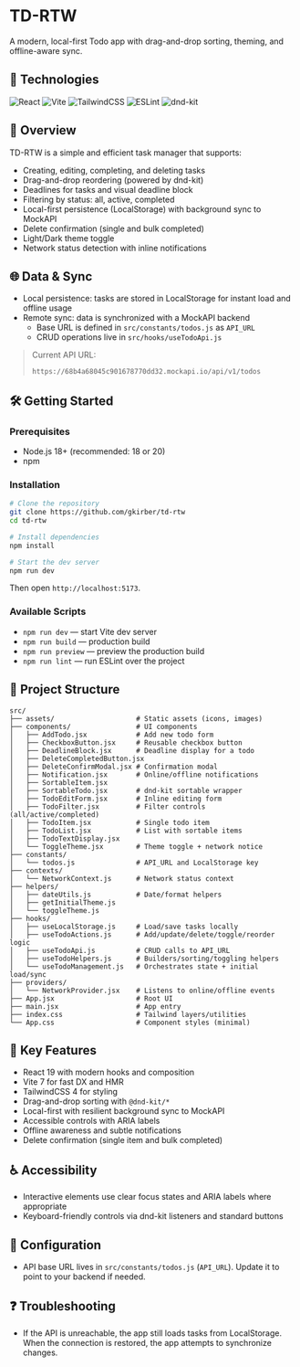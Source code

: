 # TD-RTW

A modern, local-first Todo app with drag-and-drop sorting, theming, and offline-aware sync.

## 🚀 Technologies

![React](https://img.shields.io/badge/React-19.1.1-61DAFB?style=for-the-badge&logo=react&logoColor=black)
![Vite](https://img.shields.io/badge/Vite-7.1.2-646CFF?style=for-the-badge&logo=vite&logoColor=white)
![TailwindCSS](https://img.shields.io/badge/TailwindCSS-4.1.12-06B6D4?style=for-the-badge&logo=tailwindcss&logoColor=white)
![ESLint](https://img.shields.io/badge/ESLint-9.33.0-4B32C3?style=for-the-badge&logo=eslint&logoColor=white)
![dnd-kit](https://img.shields.io/badge/dnd--kit-enabled-000?style=for-the-badge)

## 📱 Overview

TD-RTW is a simple and efficient task manager that supports:

- Creating, editing, completing, and deleting tasks
- Drag-and-drop reordering (powered by dnd-kit)
- Deadlines for tasks and visual deadline block
- Filtering by status: all, active, completed
- Local-first persistence (LocalStorage) with background sync to MockAPI
- Delete confirmation (single and bulk completed)
- Light/Dark theme toggle
- Network status detection with inline notifications

## 🌐 Data & Sync

- Local persistence: tasks are stored in LocalStorage for instant load and offline usage
- Remote sync: data is synchronized with a MockAPI backend
  - Base URL is defined in `src/constants/todos.js` as `API_URL`
  - CRUD operations live in `src/hooks/useTodoApi.js`

> Current API URL:
>
> `https://68b4a68045c901678770dd32.mockapi.io/api/v1/todos`

## 🛠️ Getting Started

### Prerequisites

- Node.js 18+ (recommended: 18 or 20)
- npm

### Installation

```bash
# Clone the repository
git clone https://github.com/gkirber/td-rtw
cd td-rtw

# Install dependencies
npm install

# Start the dev server
npm run dev
```

Then open `http://localhost:5173`.

### Available Scripts

- `npm run dev` — start Vite dev server
- `npm run build` — production build
- `npm run preview` — preview the production build
- `npm run lint` — run ESLint over the project

## 📁 Project Structure

```text
src/
├── assets/                    # Static assets (icons, images)
├── components/                # UI components
│   ├── AddTodo.jsx            # Add new todo form
│   ├── CheckboxButton.jsx     # Reusable checkbox button
│   ├── DeadlineBlock.jsx      # Deadline display for a todo
│   ├── DeleteCompletedButton.jsx
│   ├── DeleteConfirmModal.jsx # Confirmation modal
│   ├── Notification.jsx       # Online/offline notifications
│   ├── SortableItem.jsx
│   ├── SortableTodo.jsx       # dnd-kit sortable wrapper
│   ├── TodoEditForm.jsx       # Inline editing form
│   ├── TodoFilter.jsx         # Filter controls (all/active/completed)
│   ├── TodoItem.jsx           # Single todo item
│   ├── TodoList.jsx           # List with sortable items
│   ├── TodoTextDisplay.jsx
│   └── ToggleTheme.jsx        # Theme toggle + network notice
├── constants/
│   └── todos.js               # API_URL and LocalStorage key
├── contexts/
│   └── NetworkContext.js      # Network status context
├── helpers/
│   ├── dateUtils.js           # Date/format helpers
│   ├── getInitialTheme.js
│   └── toggleTheme.js
├── hooks/
│   ├── useLocalStorage.js     # Load/save tasks locally
│   ├── useTodoActions.js      # Add/update/delete/toggle/reorder logic
│   ├── useTodoApi.js          # CRUD calls to API_URL
│   ├── useTodoHelpers.js      # Builders/sorting/toggling helpers
│   └── useTodoManagement.js   # Orchestrates state + initial load/sync
├── providers/
│   └── NetworkProvider.jsx    # Listens to online/offline events
├── App.jsx                    # Root UI
├── main.jsx                   # App entry
├── index.css                  # Tailwind layers/utilities
└── App.css                    # Component styles (minimal)
```

## 🌟 Key Features

- React 19 with modern hooks and composition
- Vite 7 for fast DX and HMR
- TailwindCSS 4 for styling
- Drag-and-drop sorting with `@dnd-kit/*`
- Local-first with resilient background sync to MockAPI
- Accessible controls with ARIA labels
- Offline awareness and subtle notifications
- Delete confirmation (single item and bulk completed)

## ♿ Accessibility

- Interactive elements use clear focus states and ARIA labels where appropriate
- Keyboard-friendly controls via dnd-kit listeners and standard buttons

## 🔧 Configuration

- API base URL lives in `src/constants/todos.js` (`API_URL`). Update it to point to your backend if needed.

## ❓ Troubleshooting

- If the API is unreachable, the app still loads tasks from LocalStorage. When the connection is restored, the app attempts to synchronize changes.
